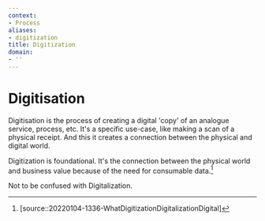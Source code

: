 ```yaml
---
context:
- Process
aliases:
- digitization
title: Digitization
domain:
- ''
---
```


# Digitisation

Digitisation is the process of creating a digital 'copy' of an analogue service, process, etc. It's a specific use-case, like making a scan of a physical receipt. And this it creates a connection between the physical and digital world.

Digitization is foundational. It's the connection between the physical world and business value because of the need for consumable data.[^1]

Not to be confused with Digitalization.

[^1]: [source::20220104-1336-WhatDigitizationDigitalizationDigital]
